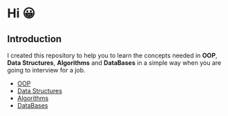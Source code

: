 # Hi 😀

## Introduction

I created this repository to help you to learn the concepts needed in **OOP**, **Data Structures**, **Algorithms** and **DataBases** in a simple way when you are going to interview for a job.

* [OOP](OOP/Overview.md)
* [Data Structures](Data%20Structure/Overview.md)
* [Algorithms](Algorithms/Overview.md)
* [DataBases](DataBases/Overview.md)
